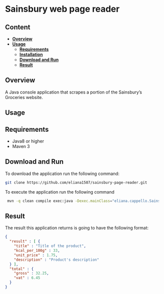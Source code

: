 # Sainsbury web page reader

## Content

- **[Overview](#overview)**
- **[Usage](#usage)**
  - **[Requirements](#requirements)**
  - **[Installation](#installation)**
  - **[Download and Run](#download-and-run)**
  - **[Result](#result)**
  
## Overview
A Java console application that scrapes a portion of the Sainsbury’s Groceries website.

## Usage

## Requirements

- Java8 or higher
- Maven 3

## Download and Run
To download the application run the following command:
```bash
git clone https://github.com/eliana1507/sainsbury-page-reader.git
```

To execute the application run the following command

```bash
 mvn -q clean compile exec:java -Dexec.mainClass="eliana.cappello.SainsburyWebPageReader" -Dexec.args="--webpage urlToRead"
```

## Result
The result this application returns is going to have the following format:

```json
{
  "result" : [ {
    "title" : "Title of the product",
    "kcal_per_100g" : 33,
    "unit_price" : 1.75,
    "description" : "Product's description"
  } ],
  "total" : {
    "gross" : 32.25,
    "vat" : 6.45
  }
}
``` 